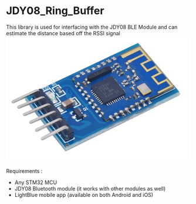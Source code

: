 # JDY08_Ring_Buffer
This library is used for interfacing with the JDY08 BLE Module and can estimate the distance based off the RSSI signal
![photo](JDY08_module.png)

Requirements :
 - Any STM32 MCU
 - JDY08 Bluetooth module (it works with other modules as well)
 - LightBlue mobile app (available on both Android and iOS)
